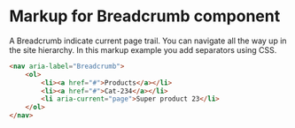 # Markup for Breadcrumb component

A Breadcrumb indicate current page trail. You can navigate all the way up in the site hierarchy. In this markup example you add separators using CSS.

```html
<nav aria-label="Breadcrumb">
    <ol>
        <li><a href="#">Products</a></li>
        <li><a href="#">Cat-234</a></li>
        <li aria-current="page">Super product 23</li>
    </ol>
</nav>
```
